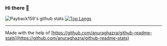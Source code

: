 ### Hi there 👋

![Payback159's github stats](https://github-readme-stats.vercel.app/api?username=payback159&show_icons=true&theme=default&count_private=true) [![Top Langs](https://github-readme-stats.vercel.app/api/top-langs/?username=payback159)](https://github.com/payback159/github-readme-stats)

<!--
**Payback159/Payback159** is a ✨ _special_ ✨ repository because its `README.md` (this file) appears on your GitHub profile.

Here are some ideas to get you started:

- 🔭 I’m currently working on ...
- 🌱 I’m currently learning ...
- 👯 I’m looking to collaborate on ...
- 🤔 I’m looking for help with ...
- 💬 Ask me about ...
- 📫 How to reach me: ...
- 😄 Pronouns: ...
- ⚡ Fun fact: ...
-->
---
Made with the help of [https://github.com/anuraghazra/github-readme-stats](https://github.com/anuraghazra/github-readme-stats)
